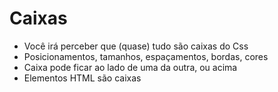 # Caixas

* Você irá perceber que (quase) tudo são caixas do Css
* Posicionamentos, tamanhos, espaçamentos, bordas, cores
* Caixa pode ficar ao lado de uma da outra, ou acima
* Elementos HTML são caixas
